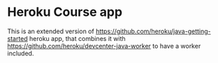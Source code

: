 # Heroku Course app

This is an extended version of https://github.com/heroku/java-getting-started heroku app, that combines it with https://github.com/heroku/devcenter-java-worker to have a worker included.
